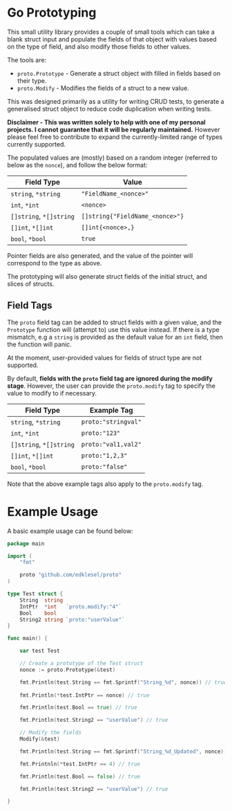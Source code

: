 # Go Prototyping

This small utility library provides a couple of small tools which can take a blank struct input and populate the fields of that object with values based on the type of field, and also modify those fields to other values.

The tools are:
- `proto.Prototype` - Generate a struct object with filled in fields based on their type.
- `proto.Modify`    - Modifies the fields of a struct to a new value.

This was designed primarily as a utility for writing CRUD tests, to generate a generalised struct object to reduce code duplication when writing tests.

**Disclaimer - This was written solely to help with one of my personal projects. I cannot guarantee that it will be regularly maintained.** However please feel free to contribute to expand the currently-limited range of types currently supported.

The populated values are (mostly) based on a random integer (referred to below as the `nonce`), and follow the below format:

| Field Type | Value |
| - | - |
| `string`, `*string` | `"FieldName_<nonce>"` |
| `int`, `*int` | `<nonce>` |
| `[]string`, `*[]string` | `[]string{"FieldName_<nonce>"}` |
| `[]int`, `*[]int` | `[]int{<nonce>,}` |
| `bool`, `*bool` | `true`|

Pointer fields are also generated, and the value of the pointer will correspond to the type as above.

The prototyping will also generate struct fields of the initial struct, and slices of structs.

## Field Tags

The `proto` field tag can be added to struct fields with a given value, and the `Prototype` function will (attempt to) use this value instead. If there is a type mismatch, e.g a `string` is provided as the default value for an `int` field, then the function will panic.

At the moment, user-provided values for fields of struct type are not supported.

By default, **fields with the `proto` field tag are ignored during the modify stage**. However, the user can provide the `proto.modify` tag to specify the value to modify to if necessary.

| Field Type | Example Tag |
| - | - |
| `string`, `*string` | `proto:"stringval"` |
| `int`, `*int` | `proto:"123"` |
| `[]string`, `*[]string` | `proto:"val1,val2"` |
| `[]int`, `*[]int` | `proto:"1,2,3"` |
| `bool`, `*bool` | `proto:"false"` |

Note that the above example tags also apply to the `proto.modify` tag.

# Example Usage

A basic example usage can be found below:
```go
package main

import (
	"fmt"

	proto "github.com/edklesel/proto"
)

type Test struct {
    String  string
    IntPtr  *int   `proto.modify:"4"`
    Bool    bool
    String2 string `proto:"userValue"`
}

func main() {

    var test Test

    // Create a prototype of the Test struct
    nonce := proto.Prototype(&test)

    fmt.Println(test.String == fmt.Sprintf("String_%d", nonce)) // true
    
    fmt.Println(*test.IntPtr == nonce) // true

    fmt.Println(test.Bool == true) // true

    fmt.Println(test.String2 == "userValue") // true

    // Modify the fields
    Modify(&test)

    fmt.Println(test.String == fmt.Sprintf("String_%d_Updated", nonce)) // true

    fmt.Printnln(*test.IntPtr == 4) // true

    fmt.Println(test.Bool == false) // true

    fmt.Println(test.String2 == "userValue") // true

}
```
